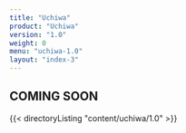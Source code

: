 ```yaml
---
title: "Uchiwa"
product: "Uchiwa"
version: "1.0"
weight: 0
menu: "uchiwa-1.0"
layout: "index-3"
---
```


## COMING SOON

{{< directoryListing "content/uchiwa/1.0" >}}
